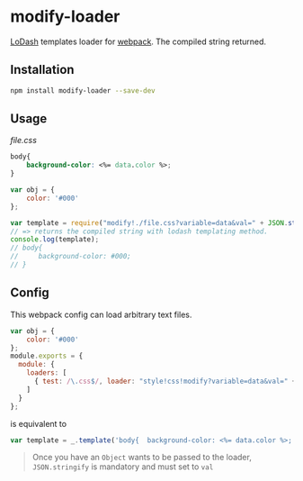 # modify-loader
[LoDash](http://lodash.com/docs#template) templates loader for [webpack](http://webpack.github.io/). The compiled string returned.

## Installation

```bash
npm install modify-loader --save-dev
```

## Usage

*file.css*

```css
body{
    background-color: <%= data.color %>;
}
```

```javascript
var obj = {
    color: '#000'
};

var template = require("modify!./file.css?variable=data&val=" + JSON.stringify(obj));
// => returns the compiled string with lodash templating method.
console.log(template);
// body{
//     background-color: #000;
// }
```
## Config

This webpack config can load arbitrary text files.

```javascript
var obj = {
    color: '#000'
};
module.exports = {
  module: {
    loaders: [
      { test: /\.css$/, loader: "style!css!modify?variable=data&val=" + JSON.stringify(obj)) }
    ]
  }
};
```
is equivalent to

```javascript
var template = _.template('body{  background-color: <%= data.color %>;  }', {variable: 'data'})({color: '#000'});
```

> Once you have an `Object` wants to be passed to the loader, `JSON.stringify` is mandatory and must set to `val`
